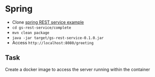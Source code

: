 # Spring

* Clone [spring REST service example](https://github.com/spring-guides/gs-rest-service)
* `cd gs-rest-service/complete`
* `mvn clean package`
* `java -jar target/gs-rest-service-0.1.0.jar`
* Access `http://localhost:8080/greeting`

## Task

Create a docker image to access the server running within the container
